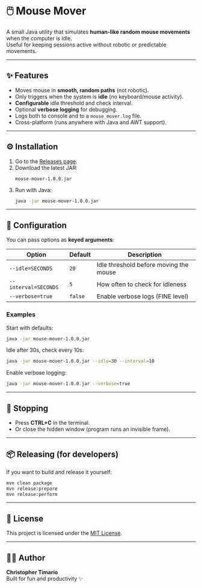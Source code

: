 # 🖱️ Mouse Mover

A small Java utility that simulates **human-like random mouse movements** when the computer is idle.  
Useful for keeping sessions active without robotic or predictable movements.

---

## ✨ Features
- Moves mouse in **smooth, random paths** (not robotic).
- Only triggers when the system is **idle** (no keyboard/mouse activity).
- **Configurable** idle threshold and check interval.
- Optional **verbose logging** for debugging.
- Logs both to console and to a `mouse_mover.log` file.
- Cross-platform (runs anywhere with Java and AWT support).

---

## ⚙️ Installation

1. Go to the [Releases page](https://github.com/YOUR_USERNAME/mouse-mover/releases).
2. Download the latest JAR:  
   ```
   mouse-mover-1.0.0.jar
   ```
3. Run with Java:
   ```bash
   java -jar mouse-mover-1.0.0.jar
   ```

---

## 🔧 Configuration

You can pass options as **keyed arguments**:

| Option       | Default | Description |
|--------------|---------|-------------|
| `--idle=SECONDS` | `20`     | Idle threshold before moving the mouse |
| `--interval=SECONDS` | `5` | How often to check for idleness |
| `--verbose=true` | `false` | Enable verbose logs (FINE level) |

### Examples

Start with defaults:
```bash
java -jar mouse-mover-1.0.0.jar
```

Idle after 30s, check every 10s:
```bash
java -jar mouse-mover-1.0.0.jar --idle=30 --interval=10
```

Enable verbose logging:
```bash
java -jar mouse-mover-1.0.0.jar --verbose=true
```

---

## 🛑 Stopping
- Press **CTRL+C** in the terminal.
- Or close the hidden window (program runs an invisible frame).

---

## 📦 Releasing (for developers)

If you want to build and release it yourself:

```bash
mvn clean package
mvn release:prepare
mvn release:perform
```

---

## 📜 License
This project is licensed under the [MIT License](LICENSE).

---

## 👨‍💻 Author
**Christopher Timario**  
Built for fun and productivity ✨
